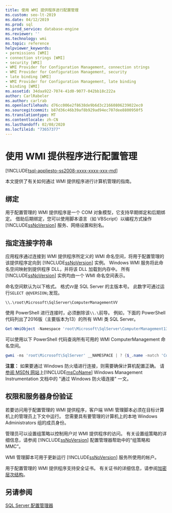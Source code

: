 ```yaml
---
title: 使用 WMI 提供程序进行配置管理
ms.custom: seo-lt-2019
ms.date: 04/12/2019
ms.prod: sql
ms.prod_service: database-engine
ms.reviewer: ''
ms.technology: wmi
ms.topic: reference
helpviewer_keywords:
- permissions [WMI]
- connection strings [WMI]
- security [WMI]
- WMI Provider for Configuration Management, connection strings
- WMI Provider for Configuration Management, security
- late binding [WMI]
- WMI Provider for Configuration Management, late binding
- binding [WMI]
ms.assetid: 34daa922-7074-41d0-9077-042bb18c222a
author: CarlRabeler
ms.author: carlrab
ms.openlocfilehash: d76cc006e2f8638de9b6d3c21660806239022ec0
ms.sourcegitcommit: b87d36c46b39af8b929ad94ec707dee8800950f5
ms.translationtype: MT
ms.contentlocale: zh-CN
ms.lasthandoff: 02/08/2020
ms.locfileid: "73657377"
---
```

# <a name="working-with-the-wmi-provider-for-configuration-management"></a>使用 WMI 提供程序进行配置管理

[!INCLUDE[tsql-appliesto-ss2008-xxxx-xxxx-xxx-md](../../includes/tsql-appliesto-ss2008-xxxx-xxxx-xxx-md.md)]

本文提供了有关如何通过 WMI 提供程序进行计算机管理的指南。

## <a name="binding"></a>绑定  
 用于配置管理的 WMI 提供程序是一个 COM 对象模型，它支持早期绑定和后期绑定。 借助后期绑定，您可以使用脚本语言（如 VBScript）以编程方式操作 [!INCLUDE[ssNoVersion](../../includes/ssnoversion-md.md)] 服务、网络设置和别名。  
  
## <a name="specifying-a-connection-string"></a>指定连接字符串

应用程序通过连接到 WMI 提供程序所定义的 WMI 命名空间，将用于配置管理的该提供程序定向到 [!INCLUDE[ssNoVersion](../../includes/ssnoversion-md.md)] 实例。 Windows WMI 服务将此命名空间映射到提供程序 DLL，并将该 DLL 加载到内存中。 所有 [!INCLUDE[ssNoVersion](../../includes/ssnoversion-md.md)] 实例均由一个 WMI 命名空间表示。

命名空间默认为以下格式。 格式`VV`是 SQL Server 的主版本号。 此数字可通过运行`SELECT @@VERSION;`发现。

```console
\\.\root\Microsoft\SqlServer\ComputerManagementVV
```

使用 PowerShell 进行连接时，必须删除该`\\.\`前导。 例如，下面的 PowerShell 代码列出了2016版（主要版本为13）的所有 WMI 类 SQL Server。

```powershell
Get-WmiObject -Namespace 'root\Microsoft\SqlServer\ComputerManagement13' -List
```

<!--
Updated this on 2019-04-12, per:
   ~ https://github.com/MicrosoftDocs/sql-docs/issues/1817
   ~ https://github.com/rrg92/sql-docs/commit/3d518bfc0d55f819c762abc3e5c5c9eed85abe94?diff=unified

Thus from here I (GeneMi = MightyPen) removed the following text about 'instance_name':

'root\Microsoft\SqlServer\ComputerManagement13\instance_name'

where `instance_name` defaults to `MSSQLSERVER` in a default installation of [!INCLUDE[ssNoVersion](../../includes/ssnoversion-md.md)].
-->

可以使用以下 PowerShell 代码查询所有可用的 WMI ComputerManagement 命名空间。

```powershell
gwmi -ns 'root\Microsoft\SqlServer' __NAMESPACE | ? {$_.name -match 'ComputerManagement' } | select name
```

 **注意：** 如果要通过 Windows 防火墙进行连接，则需要确保计算机配置正确。 请[参阅 MSDN 网站](https://go.microsoft.com/fwlink/?linkid=15426)上[!INCLUDE[msCoName](../../includes/msconame-md.md)] Windows Management Instrumentation 文档中的 "通过 Windows 防火墙连接" 一文。  
  
## <a name="permissions-and-server-authentication"></a>权限和服务器身份验证  
 若要访问用于配置管理的 WMI 提供程序，客户端 WMI 管理脚本必须在目标计算机上的管理员上下文中运行。 您需要具有要管理的计算机上的本地 Windows Administrators 组的成员身份。  
  
 管理员可以设置组策略以控制用户对 WMI 提供程序的访问。 有关设置组策略的详细信息，请参阅 [!INCLUDE[ssNoVersion](../../includes/ssnoversion-md.md)] 配置管理器帮助中的“组策略和 MMC”。  
  
 WMI 管理脚本可用于更新运行 [!INCLUDE[ssNoVersion](../../includes/ssnoversion-md.md)] 服务所使用的帐户。  
  
 用于配置管理的 WMI 提供程序支持安全证书。 有关证书的详细信息，请参阅[加密层次结构](../../relational-databases/security/encryption/encryption-hierarchy.md)。  
  
## <a name="see-also"></a>另请参阅  
 [SQL Server 配置管理器](../../relational-databases/sql-server-configuration-manager.md)  
  
  
